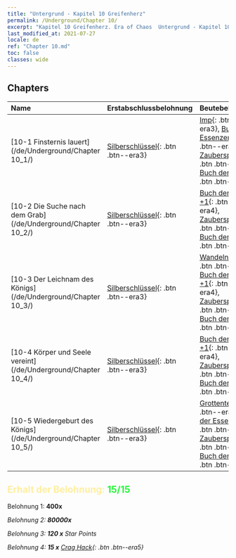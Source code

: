 ```yaml
---
title: "Untergrund - Kapitel 10 Greifenherz"
permalink: /Underground/Chapter 10/
excerpt: "Kapitel 10 Greifenherz. Era of Chaos  Untergrund - Kapitel 10. Greifenherz"
last_modified_at: 2021-07-27
locale: de
ref: "Chapter 10.md"
toc: false
classes: wide
---
```


## Chapters

  | Name |  Erstabschlussbelohnung | Beutebelohnung |
  |:------------|:------------|:------------| 
  | [10-1 Finsternis lauert](/de/Underground/Chapter 10_1/) | [Silberschlüssel](/ItemsDE/con_693/){: .btn .btn--era3} | [Imp](/ItemsDE/unt_226/){: .btn .btn--era3}, [Buch der Essenzen +1](/ItemsDE/mat_46/){: .btn .btn--era4}, [Zauberspruchrollen](/ItemsDE/con_694/){: .btn .btn--era3}, [Buch der Essenzen](/ItemsDE/mat_39/){: .btn .btn--era4} |
  | [10-2 Die Suche nach dem Grab](/de/Underground/Chapter 10_2/) | [Silberschlüssel](/ItemsDE/con_693/){: .btn .btn--era3} | [Buch der Essenzen +1](/ItemsDE/mat_46/){: .btn .btn--era4}, [Zauberspruchrollen](/ItemsDE/con_694/){: .btn .btn--era3}, [Buch der Essenzen](/ItemsDE/mat_39/){: .btn .btn--era4} |
  | [10-3 Der Leichnam des Königs](/de/Underground/Chapter 10_3/) | [Silberschlüssel](/ItemsDE/con_693/){: .btn .btn--era3} | [Wandelnde Tote](/ItemsDE/unt_209/){: .btn .btn--era3}, [Buch der Essenzen +1](/ItemsDE/mat_46/){: .btn .btn--era4}, [Zauberspruchrollen](/ItemsDE/con_694/){: .btn .btn--era3}, [Buch der Essenzen](/ItemsDE/mat_39/){: .btn .btn--era4} |
  | [10-4 Körper und Seele vereint](/de/Underground/Chapter 10_4/) | [Silberschlüssel](/ItemsDE/con_693/){: .btn .btn--era3} | [Buch der Essenzen +1](/ItemsDE/mat_46/){: .btn .btn--era4}, [Zauberspruchrollen](/ItemsDE/con_694/){: .btn .btn--era3}, [Buch der Essenzen](/ItemsDE/mat_39/){: .btn .btn--era4} |
  | [10-5 Wiedergeburt des Königs](/de/Underground/Chapter 10_5/) | [Silberschlüssel](/ItemsDE/con_693/){: .btn .btn--era3} | [Grottenteufel](/ItemsDE/unt_230/){: .btn .btn--era4}, [Buch der Essenzen +1](/ItemsDE/mat_46/){: .btn .btn--era4}, [Zauberspruchrollen](/ItemsDE/con_694/){: .btn .btn--era3}, [Buch der Essenzen](/ItemsDE/mat_39/){: .btn .btn--era4} |


## <span style="color: #ffeea0">Erhalt der Belohnung: </span><span style="color: #27f73a">15/15</span>

 Belohnung 1:  **400x** <i class="fas fa-gem"/>

 Belohnung 2:  **80000x** <i class="fas fa-coins"/>

 Belohnung 3: **120 x** Star Points

 Belohnung 4: **15 x** [Crag Hack](/ItemsDE/her_375/){: .btn .btn--era5}

